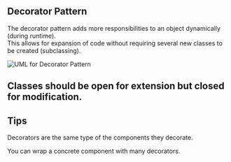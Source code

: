 ## Decorator Pattern  

The decorator pattern adds more responsibilities to an object dynamically (during runtime).  
This allows for expansion of code without requiring several new classes to be created (subclassing).

![UML for Decorator Pattern](https://user-images.githubusercontent.com/22779199/35353631-be5e935e-0115-11e8-825f-354feece7f44.png)

## Classes should be open for extension but closed for modification.  

## Tips  

Decorators are the same type of the components they decorate.  

You can wrap a concrete component with many decorators.  


